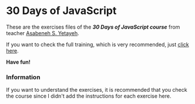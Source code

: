 # 30 Days of JavaScript

These are the exercises files of the ***30 Days of JavaScript course*** from teacher [Asabeneh S. Yetayeh](https://github.com/Asabeneh).

If you want to check the full training, which is very recommended, just [click here](https://github.com/Asabeneh/30-Days-Of-JavaScript).

**Have fun!**

### Information

If you want to understand the exercises, it is recommended that you check the course since I didn't add the instructions for each exercise here.